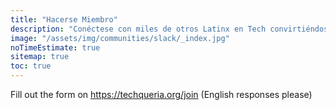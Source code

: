 ```yaml
---
title: "Hacerse Miembro"
description: "Conéctese con miles de otros Latinx en Tech convirtiéndose en miembro de Techqueria."
image: "/assets/img/communities/slack/_index.jpg"
noTimeEstimate: true
sitemap: true
toc: true
---
```


Fill out the form on https://techqueria.org/join (English responses please)
